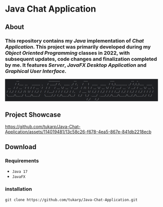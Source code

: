 # Java Chat Application

## About

### This repository contains my *Java* implementation of *Chat Application*. This project was primarily developed during my *Object Oriented Programming* classes in 2022, with subsequent updates, code changes and finalization completed by me. It features *Server*, *JavaFX Desktop Application* and *Graphical User Interface*.

![Java Chat Application](https://github.com/tukarp/Java-Chat-Application/blob/main/Images/Java%20Chat%20Application.png)

## Project Showcase

https://github.com/tukarp/Java-Chat-Application/assets/114019481/13c58c26-f678-4ea5-867e-841db2218ecb

## Download

### Requirements

- ```Java 17```
- ```JavaFX```

### installation

```
git clone https://github.com/tukarp/Java-Chat-Application.git
```
